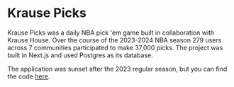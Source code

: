 # Krause Picks

Krause Picks was a daily NBA pick 'em game built in collaboration with Krause House. Over the course of the 2023-2024 NBA season 279 users across 7 communities participated to make 37,000 picks. The project was built in Next.js and used Postgres as its database.

The application was sunset after the 2023 regular season, but you can find the code [here](https://github.com/gregfromstl/krause-picks).

